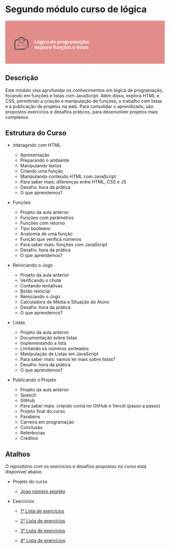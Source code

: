 # Segundo módulo curso de lógica
<p align="center">
<img 
    src="./midia-readme/imagem-aula-02-alura.png"
    width="700"  
/>
</p>

## Descrição 
Este módulo visa aprofundar os conhecimentos em lógica de programação, focando em funções e listas com JavaScript. Além disso, explora HTML e CSS, permitindo a criação e manipulação de funções, o trabalho com listas e a publicação de projetos na web. Para consolidar o aprendizado, são propostos exercícios e desafios práticos, para desenvolver projetos mais complexos.

## Estrutura do Curso
- Interagindo com HTML
    - Apresentação
    - Preparando o ambiente
    - Manipulando textos
    - Criando uma função
    - Manipulando conteúdo HTML com JavaScript
    - Para saber mais: diferenças entre HTML, CSS e JS
    - Desafio: hora da prática
    - O que aprendemos?

- Funções
    - Projeto da aula anterior
    - Funções com parâmetros
    - Funções com retorno
    - Tipo booleano
    - Anatomia de uma função
    - Função que verifica números
    - Para saber mais: funções com JavaScript
    - Desafio: hora da prática
    - O que aprendemos?
        
- Reiniciando o Jogo
    - Projeto da aula anterior
    - Verificando o chute
    - Contando tentativas
    - Botão reiniciar
    - Reiniciando o Jogo
    - Calculadora de Média e Situação do Aluno
    - Desafio: hora da prática
    - O que aprendemos?

- Listas
    - Projeto da aula anterior
    - Documentação sobre listas
    - Implementando a lista
    - Limitando os números sorteados
    - Manipulação de Listas em JavaScript
    - Para saber mais: vamos ler mais sobre listas?
    - Desafio: hora da prática
    - O que aprendemos?
    
- Publicando o Projeto
    - Projeto da aula anterior
    - Speech
    - GitHub
    - Para saber mais: criando conta no GitHub e    Vercel (passo a passo)
    - Projeto final do curso
    - Parabéns
    - Carreira em programação
    - Conclusão
    - Referências
    - Créditos

## Atalhos 
O repositório com os exercícios e desafios propostos no curso está disponível abaixo.

- Projeto do curso
    - <a href="https://github.com/SergioSinhoca/iniciante-programacao-next-education/tree/main/logica-programacao/Lógica%20de%20programação%3A%20explore%20funções%20e%20listas/js-curso-2-aula1"
    title="View repository">Jogo número segreto</a>


- Exercícios
   - <a href="https://github.com/SergioSinhoca/iniciante-programacao-next-education/tree/main/logica-programacao/Lógica%20de%20programação%3A%20explore%20funções%20e%20listas/exercícios-01"
   title="View repository">1° Lista de exercícios</a>

   - <a href="https://github.com/SergioSinhoca/iniciante-programacao-next-education/tree/main/logica-programacao/Lógica%20de%20programação%3A%20explore%20funções%20e%20listas/exercícios-02"
   title="View repository">2° Lista de exercícios</a>

   - <a href="https://github.com/SergioSinhoca/iniciante-programacao-next-education/tree/main/logica-programacao/Lógica%20de%20programação%3A%20explore%20funções%20e%20listas/exercícios-03"
   title="View repository">3° Lista de exercícios</a>

   - <a href="https://github.com/SergioSinhoca/iniciante-programacao-next-education/tree/main/logica-programacao/Lógica%20de%20programação%3A%20explore%20funções%20e%20listas/js-curso-2-desafio_1"
   title="View repository">4° Lista de exercícios</a>





